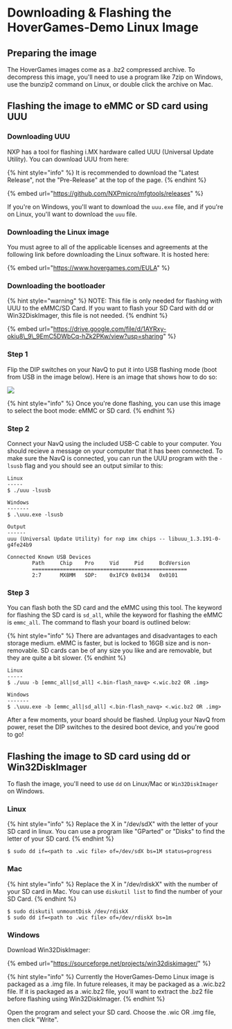 # Downloading & Flashing the HoverGames-Demo Linux Image

## Preparing the image

The HoverGames images come as a .bz2 compressed archive. To decompress this image, you'll need to use a program like 7zip on Windows, use the bunzip2 command on Linux, or double click the archive on Mac.

## Flashing the image to eMMC or SD card using UUU

### Downloading UUU

NXP has a tool for flashing i.MX hardware called UUU \(Universal Update Utility\). You can download UUU from here:

{% hint style="info" %}
It is recommended to download the "Latest Release", not the "Pre-Release" at the top of the page.
{% endhint %}

{% embed url="https://github.com/NXPmicro/mfgtools/releases" %}

If you're on Windows, you'll want to download the `uuu.exe` file, and if you're on Linux, you'll want to download the `uuu` file.

### Downloading the Linux image

You must agree to all of the applicable licenses and agreements at the following link before downloading the Linux software. It is hosted here:

{% embed url="https://www.hovergames.com/EULA" %}

### Downloading the bootloader

{% hint style="warning" %}
NOTE: This file is only needed for flashing with UUU to the eMMC/SD Card. If you want to flash your SD Card with dd or Win32DiskImager, this file is not needed.
{% endhint %}

{% embed url="https://drive.google.com/file/d/1AYRxy-okiu8\_9\_9EmC5DWbCq-hZk2PKw/view?usp=sharing" %}

### Step 1

Flip the DIP switches on your NavQ to put it into USB flashing mode \(boot from USB in the image below\). Here is an image that shows how to do so:

![](../../.gitbook/assets/image%20%2844%29.png)

{% hint style="info" %}
Once you're done flashing, you can use this image to select the boot mode: eMMC or SD card.
{% endhint %}

### Step 2

Connect your NavQ using the included USB-C cable to your computer. You should recieve a message on your computer that it has been connected. To make sure the NavQ is connected, you can run the UUU program with the `-lsusb` flag and you should see an output similar to this:

```text
Linux
-----
$ ./uuu -lsusb

Windows
-------
$ .\uuu.exe -lsusb

Output
------
uuu (Universal Update Utility) for nxp imx chips -- libuuu_1.3.191-0-g4fe24b9

Connected Known USB Devices
        Path     Chip    Pro     Vid     Pid     BcdVersion
        ==================================================
        2:7      MX8MM   SDP:    0x1FC9 0x0134   0x0101
```

### Step 3

You can flash both the SD card and the eMMC using this tool. The keyword for flashing the SD card is `sd_all`, while the keyword for flashing the eMMC is `emmc_all`. The command to flash your board is outlined below:

{% hint style="info" %}
There are advantages and disadvantages to each storage medium. eMMC is faster, but is locked to 16GB size and is non-removable. SD cards can be of any size you like and are removable, but they are quite a bit slower.
{% endhint %}

```text
Linux
-----
$ ./uuu -b [emmc_all|sd_all] <.bin-flash_navq> <.wic.bz2 OR .img>

Windows
-------
$ .\uuu.exe -b [emmc_all|sd_all] <.bin-flash_navq> <.wic.bz2 OR .img>
```

After a few moments, your board should be flashed. Unplug your NavQ from power, reset the DIP switches to the desired boot device, and you're good to go!

## Flashing the image to SD card using dd or Win32DiskImager

To flash the image, you'll need to use `dd` on Linux/Mac or `Win32DiskImager` on Windows. 

### Linux

{% hint style="info" %}
Replace the X in "/dev/sdX" with the letter of your SD card in linux. You can use a program like "GParted" or "Disks" to find the letter of your SD card.
{% endhint %}

```text
$ sudo dd if=<path to .wic file> of=/dev/sdX bs=1M status=progress
```

### Mac

{% hint style="info" %}
Replace the X in "/dev/rdiskX" with the number of your SD card in Mac. You can use `diskutil list` to find the number of your SD Card.
{% endhint %}

```text
$ sudo diskutil unmountDisk /dev/rdiskX
$ sudo dd if=<path to .wic file> of=/dev/rdiskX bs=1m
```

### Windows

Download Win32DiskImager:

{% embed url="https://sourceforge.net/projects/win32diskimager/" %}

{% hint style="info" %}
Currently the HoverGames-Demo Linux image is packaged as a .img file. In future releases, it may be packaged as a .wic.bz2 file. If it is packaged as a .wic.bz2 file, you'll want to extract the .bz2 file before flashing using Win32DiskImager.
{% endhint %}

Open the program and select your SD card. Choose the .wic OR .img file, then click "Write".

